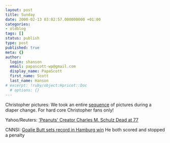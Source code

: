 ```yaml
---
layout: post
title: Sunday
date: 2000-02-13 03:02:57.000000000 +01:00
categories:
- oldblog
tags: []
status: publish
type: post
published: true
meta: {}
author:
  login: shanson
  email: papascott-wp@gmail.com
  display_name: PapaScott
  first_name: Scott
  last_name: Hanson
# excerpt: !ruby/object:Hpricot::Doc
  # options: {}
---
```

<p>Christopher pictures: We took an entire <a href="http://albums.photopoint.com/j/ViewPhoto?u=185392&a=1816050&p=16358198">sequence</a> of pictures during a diaper change. For hard core Christopher fans only!</p>
<p>Yahoo/Reuters: <a href="http://dailynews.yahoo.com/h/nm/20000213/ts/people_schulz_3.html">'Peanuts' Creator Charles M. Schulz Dead at 77</a></p>
<p>CNNSI: <a href="http://cnnsi.com/soccer/world/news/2000/02/13/german_roundup_ap/">Goalie Butt sets record in Hamburg win</a> He both scored and stopped a penalty</p>
